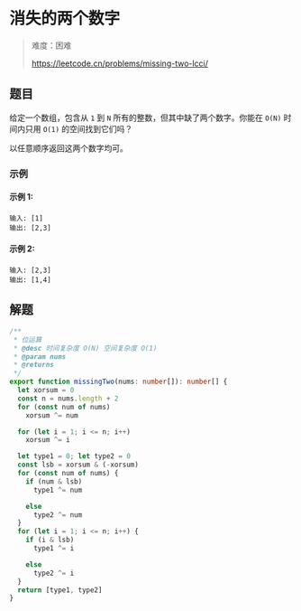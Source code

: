 # 消失的两个数字

> 难度：困难
>
> https://leetcode.cn/problems/missing-two-lcci/

## 题目

给定一个数组，包含从 `1` 到 `N` 所有的整数，但其中缺了两个数字。你能在 `O(N)` 时间内只用 `O(1)` 的空间找到它们吗？

以任意顺序返回这两个数字均可。

### 示例

#### 示例 1:

```
输入: [1]
输出: [2,3]
```

#### 示例 2:

```
输入: [2,3]
输出: [1,4]
```

## 解题

```ts 
/**
 * 位运算
 * @desc 时间复杂度 O(N) 空间复杂度 O(1)
 * @param nums
 * @returns
 */
export function missingTwo(nums: number[]): number[] {
  let xorsum = 0
  const n = nums.length + 2
  for (const num of nums)
    xorsum ^= num

  for (let i = 1; i <= n; i++)
    xorsum ^= i

  let type1 = 0; let type2 = 0
  const lsb = xorsum & (-xorsum)
  for (const num of nums) {
    if (num & lsb)
      type1 ^= num

    else
      type2 ^= num
  }
  for (let i = 1; i <= n; i++) {
    if (i & lsb)
      type1 ^= i

    else
      type2 ^= i
  }
  return [type1, type2]
}
```